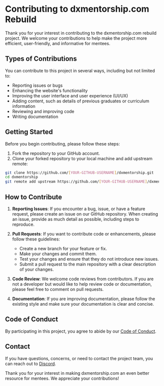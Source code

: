 # Contributing to dxmentorship.com Rebuild

Thank you for your interest in contributing to the dxmentorship.com rebuild project. We welcome your contributions to help make the project more efficient, user-friendly, and informative for mentees.

## Types of Contributions

You can contribute to this project in several ways, including but not limited to:

- Reporting issues or bugs
- Enhancing the website's functionality
- Improving the user interface and user experience (UI/UX)
- Adding content, such as details of previous graduates or curriculum information
- Reviewing and improving code
- Writing documentation

## Getting Started

Before you begin contributing, please follow these steps:

1. Fork the repository to your GitHub account.
2. Clone your forked repository to your local machine and add upstream remote:

```bash
git clone https://github.com/[YOUR-GITHUB-USERNAME]/dxmentorship.git
cd dxmentorship
git remote add upstream https://github.com/[YOUR-GITHUB-USERNAME]/dxmentorship.git
```


## How to Contribute

1. **Reporting Issues**: If you encounter a bug, issue, or have a feature request, please create an issue on our GitHub repository. When creating an issue, provide as much detail as possible, including steps to reproduce.

2. **Pull Requests**: If you want to contribute code or enhancements, please follow these guidelines:
   - Create a new branch for your feature or fix.
   - Make your changes and commit them.
   - Test your changes and ensure that they do not introduce new issues.
   - Submit a pull request to the main repository with a clear description of your changes.

3. **Code Review**: We welcome code reviews from contributors. If you are not a developer but would like to help review code or documentation, please feel free to comment on pull requests.

4. **Documentation**: If you are improving documentation, please follow the existing style and make sure your documentation is clear and concise.

## Code of Conduct

By participating in this project, you agree to abide by our [Code of Conduct](CODE_OF_CONDUCT.md).

## Contact

If you have questions, concerns, or need to contact the project team, you can reach out to [Discord](https://discord.com/invite/dUQyb2mk4s).

Thank you for your interest in making dxmentorship.com an even better resource for mentees. We appreciate your contributions!
